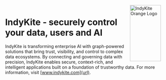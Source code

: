 <div align="left">
<img src="[https://github.com/indykite/.github/blob/79a9effb698ee9e82bdbd43bccf52db111b02343/assets/squareformatlogo.png]" alt="IndyKite Orange Logo" width="100px" height="183px" align="right">
</div>  

 
<div align="left">
 
# IndyKite - securely control your data, users and AI

IndyKite is transforming enterprise AI with graph-powered solutions that bring trust, visibility, and control to complex data ecosystems. By connecting and governing data with precision, IndyKite enables secure, context-rich, and intelligent applications built on a foundation of trustworthy data.
For more information, visit [www.indykite.com](url).
 
  
</div>

